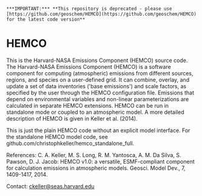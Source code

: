 
```
***IMPORTANT:*** **This repository is deprecated - please use [https://github.com/geoschem/HEMCO](https://github.com/geoschem/HEMCO) for the latest code version**
```

HEMCO
=====

This is the Harvard-NASA Emissions Component (HEMCO) source code. The Harvard-NASA Emissions Component (HEMCO) is a software 
component for computing (atmospheric) emissions from different sources, regions, and species on a user-defined grid. It 
can combine, overlay, and update a set of data inventories ('base emissions') and scale factors, as specified by the 
user through the HEMCO configuration file. Emissions that depend on environmental variables and non-linear 
parameterizations are calculated in separate HEMCO extensions. HEMCO can be run in standalone mode or coupled to an 
atmospheric model.
A more detailed description of HEMCO is given in Keller et al. (2014).

This is just the plain HEMCO code without an explicit model interface. For the standalone HEMCO model code, see
github.com/christophkeller/hemco_standalone_full.

References: C. A. Keller, M. S. Long, R. M. Yantosca, A. M. Da Silva, S. Pawson, D. J. Jacob: HEMCO v1.0: a versatile,
ESMF-compliant component for calculation emissions in atmospheric models. Geosci. Model Dev., 7, 1409-1417, 2014.

Contact: ckeller@seas.harvard.edu
